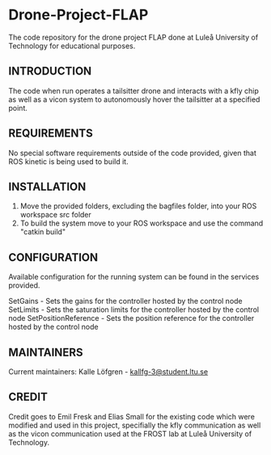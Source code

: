 # Drone-Project-FLAP
The code repository for the drone project FLAP done at Luleå University of Technology for educational purposes.

INTRODUCTION
------------
The code when run operates a tailsitter drone and interacts with a kfly chip as well as a vicon system to autonomously hover the tailsitter at a specified point.

REQUIREMENTS
------------
No special software requirements outside of the code provided, given that ROS kinetic is being used to build it.

INSTALLATION
------------
1. Move the provided folders, excluding the bagfiles folder, into your ROS workspace src folder
2. To build the system move to your ROS workspace and use the command "catkin build"

CONFIGURATION
-------------
Available configuration for the running system can be found in the services provided.

SetGains - Sets the gains for the controller hosted by the control node
SetLimits - Sets the saturation limits for the controller hosted by the control node
SetPositionReference - Sets the position reference for the controller hosted by the control node

MAINTAINERS
-----------

Current maintainers:
Kalle Löfgren - kallfg-3@student.ltu.se

CREDIT
-----------
Credit goes to Emil Fresk and Elias Small for the existing code which were modified and used in this project, specifially the kfly communication as well as the vicon communication used at the FROST lab at Luleå University of Technology.
